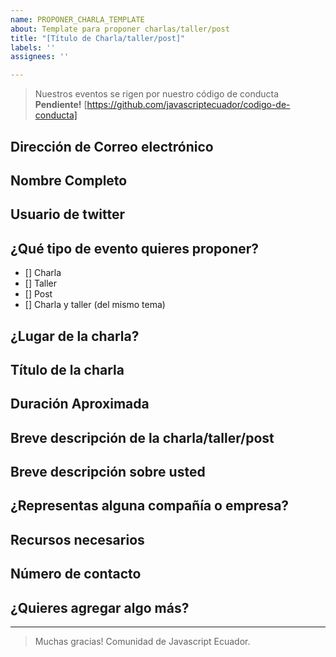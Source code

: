 ```yaml
---
name: PROPONER_CHARLA_TEMPLATE
about: Template para proponer charlas/taller/post
title: "[Título de Charla/taller/post]"
labels: ''
assignees: ''

---
```


> Nuestros eventos se rigen por nuestro código de conducta **Pendiente!** [https://github.com/javascriptecuador/codigo-de-conducta]

## Dirección de Correo electrónico


## Nombre Completo


## Usuario de twitter
<!-- O tienes alguna red social donde podamos contactarte / Github / Facebook / etc. -->

## ¿Qué tipo de evento quieres proponer?

- [] Charla
- [] Taller
- [] Post
- [] Charla y taller (del mismo tema)

## ¿Lugar de la charla?
<!-- Describir el lugar, ciudad de la charla, o si es de manera online-->


## Título de la charla
<!-- Este téma debe resumir la idea central de tu presentación.
Algo como:
'Introducción a las bases de Javascript'
'Usando Git y GitHub a diario'
'Closures v/s Clases, la batalla final'
'Map, filter y reduce pra principiantes'
'let, var o cons, uso correcto'
'Introducción al desarrollo con ReactJS'
 -->

## Duración Aproximada
<!-- Esto es por temas de organización en el caso de meetups o descriptivo en el caso de un post-->

## Breve descripción de la charla/taller/post


## Breve descripción sobre usted 
<!-- (trayectoria, ocupación, etc) -->


## ¿Representas alguna compañía o empresa?


## Recursos necesarios
<!-- Aquí puedes especificar cosas como: 
- Si necesitas un conector especial para tu notebook
- un monitor por que la pantalla de tu notebook no funciona
- un teclado o mouse
- etc.
-->

## Número de contacto
<!-- Este campo es opcional y es para contactarlos por si no obtenemos respuesta desde el mail, puedes compartirlo a javascriptecuador@gmail.com -->

## ¿Quieres agregar algo más?




----------------
> Muchas gracias!
> Comunidad de Javascript Ecuador.
